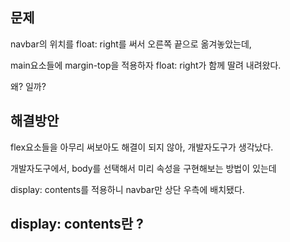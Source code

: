 ## 문제

navbar의 위치를 float: right를 써서 오른쪽 끝으로 옮겨놓았는데,

main요소들에 margin-top을 적용하자 float: right가 함께 딸려 내려왔다.

왜? 일까?

## 해결방안

flex요소들을 아무리 써보아도 해결이 되지 않아, 개발자도구가 생각났다.

개발자도구에서, body를 선택해서 미리 속성을 구현해보는 방법이 있는데

display: contents를 적용하니 navbar만 상단 우측에 배치됐다.

## display: contents란 ?
